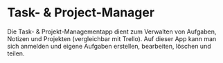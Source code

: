 # Task- & Project-Manager
Die Task- & Projekt-Managementapp dient zum Verwalten von Aufgaben, Notizen und Projekten (vergleichbar mit Trello). Auf dieser App kann man sich anmelden und eigene Aufgaben erstellen, bearbeiten, löschen und teilen. 
